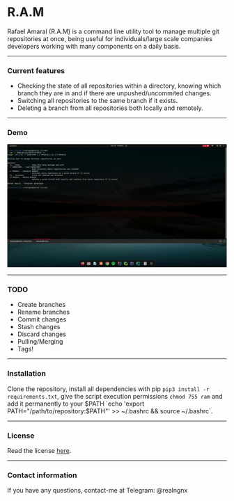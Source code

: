 # R.A.M
Rafael Amaral (R.A.M) is a command line utility tool to manage multiple git repositories at once, being useful for individuals/large scale companies developers working with many components on a daily basis.

------------------

### Current features

+ Checking the state of all repositories within a directory, knowing which branch they are in and if there are unpushed/uncommited changes.
+ Switching all repositories to the same branch if it exists.
+ Deleting a branch from all repositories both locally and remotely.

------------------

### Demo

![A demonstration of how ram can be used with multiple repositories.](images/sample.gif)

------------------

### TODO

+ Create branches
+ Rename branches
+ Commit changes
+ Stash changes
+ Discard changes
+ Pulling/Merging
+ Tags!

__________________

### Installation

Clone the repository, install all dependencies with pip `pip3 install -r requirements.txt`, give the script execution permissions `chmod 755 ram` and add it permanently to your $PATH `echo 'export PATH="/path/to/repository:$PATH"' >> ~/.bashrc && source ~/.bashrc`.
__________________

### License

Read the license [here](LICENSE).

__________________

### Contact information

If you have any questions, contact-me at Telegram: @realngnx
